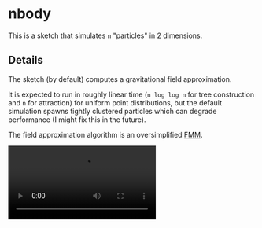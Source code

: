 # nbody

This is a sketch that simulates `n` "particles" in 2 dimensions.

## Details

The sketch (by default) computes a gravitational field approximation.

It is expected to run in roughly linear time (`n log log n` for tree construction and `n` for attraction) for uniform point distributions, but the default simulation spawns tightly clustered particles which can degrade performance (I might fix this in the future).

The field approximation algorithm is an oversimplified [FMM](https://en.wikipedia.org/wiki/Fast_multipole_method).

![Video](/media/simulation.mp4)
